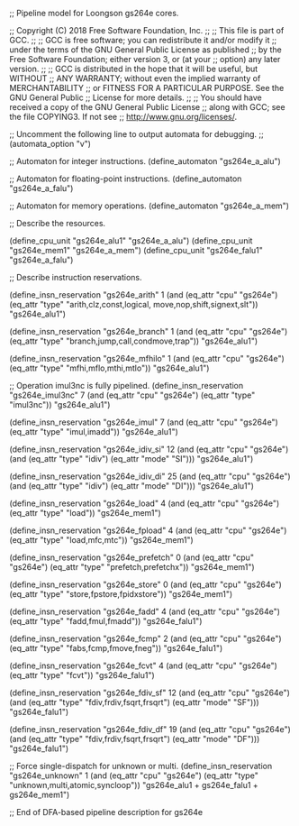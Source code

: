 ;; Pipeline model for Loongson gs264e cores.

;; Copyright (C) 2018 Free Software Foundation, Inc.
;;
;; This file is part of GCC.
;;
;; GCC is free software; you can redistribute it and/or modify it
;; under the terms of the GNU General Public License as published
;; by the Free Software Foundation; either version 3, or (at your
;; option) any later version.
;;
;; GCC is distributed in the hope that it will be useful, but WITHOUT
;; ANY WARRANTY; without even the implied warranty of MERCHANTABILITY
;; or FITNESS FOR A PARTICULAR PURPOSE.  See the GNU General Public
;; License for more details.
;;
;; You should have received a copy of the GNU General Public License
;; along with GCC; see the file COPYING3.  If not see
;; <http://www.gnu.org/licenses/>.

;; Uncomment the following line to output automata for debugging.
;; (automata_option "v")

;; Automaton for integer instructions.
(define_automaton "gs264e_a_alu")

;; Automaton for floating-point instructions.
(define_automaton "gs264e_a_falu")

;; Automaton for memory operations.
(define_automaton "gs264e_a_mem")

;; Describe the resources.

(define_cpu_unit "gs264e_alu1" "gs264e_a_alu")
(define_cpu_unit "gs264e_mem1" "gs264e_a_mem")
(define_cpu_unit "gs264e_falu1" "gs264e_a_falu")

;; Describe instruction reservations.

(define_insn_reservation "gs264e_arith" 1
  (and (eq_attr "cpu" "gs264e")
       (eq_attr "type" "arith,clz,const,logical,
			move,nop,shift,signext,slt"))
  "gs264e_alu1")

(define_insn_reservation "gs264e_branch" 1
  (and (eq_attr "cpu" "gs264e")
       (eq_attr "type" "branch,jump,call,condmove,trap"))
  "gs264e_alu1")

(define_insn_reservation "gs264e_mfhilo" 1
  (and (eq_attr "cpu" "gs264e")
       (eq_attr "type" "mfhi,mflo,mthi,mtlo"))
  "gs264e_alu1")

;; Operation imul3nc is fully pipelined.
(define_insn_reservation "gs264e_imul3nc" 7
  (and (eq_attr "cpu" "gs264e")
       (eq_attr "type" "imul3nc"))
  "gs264e_alu1")

(define_insn_reservation "gs264e_imul" 7
  (and (eq_attr "cpu" "gs264e")
       (eq_attr "type" "imul,imadd"))
  "gs264e_alu1")

(define_insn_reservation "gs264e_idiv_si" 12
  (and (eq_attr "cpu" "gs264e")
       (and (eq_attr "type" "idiv")
	    (eq_attr "mode" "SI")))
  "gs264e_alu1")

(define_insn_reservation "gs264e_idiv_di" 25
  (and (eq_attr "cpu" "gs264e")
       (and (eq_attr "type" "idiv")
	    (eq_attr "mode" "DI")))
  "gs264e_alu1")

(define_insn_reservation "gs264e_load" 4
  (and (eq_attr "cpu" "gs264e")
       (eq_attr "type" "load"))
  "gs264e_mem1")

(define_insn_reservation "gs264e_fpload" 4
  (and (eq_attr "cpu" "gs264e")
       (eq_attr "type" "load,mfc,mtc"))
  "gs264e_mem1")

(define_insn_reservation "gs264e_prefetch" 0
  (and (eq_attr "cpu" "gs264e")
       (eq_attr "type" "prefetch,prefetchx"))
  "gs264e_mem1")

(define_insn_reservation "gs264e_store" 0
  (and (eq_attr "cpu" "gs264e")
       (eq_attr "type" "store,fpstore,fpidxstore"))
  "gs264e_mem1")

(define_insn_reservation "gs264e_fadd" 4
  (and (eq_attr "cpu" "gs264e")
       (eq_attr "type" "fadd,fmul,fmadd"))
  "gs264e_falu1")

(define_insn_reservation "gs264e_fcmp" 2
  (and (eq_attr "cpu" "gs264e")
       (eq_attr "type" "fabs,fcmp,fmove,fneg"))
  "gs264e_falu1")

(define_insn_reservation "gs264e_fcvt" 4
  (and (eq_attr "cpu" "gs264e")
       (eq_attr "type" "fcvt"))
  "gs264e_falu1")

(define_insn_reservation "gs264e_fdiv_sf" 12
  (and (eq_attr "cpu" "gs264e")
       (and (eq_attr "type" "fdiv,frdiv,fsqrt,frsqrt")
	    (eq_attr "mode" "SF")))
  "gs264e_falu1")

(define_insn_reservation "gs264e_fdiv_df" 19
  (and (eq_attr "cpu" "gs264e")
       (and (eq_attr "type" "fdiv,frdiv,fsqrt,frsqrt")
	    (eq_attr "mode" "DF")))
  "gs264e_falu1")

;; Force single-dispatch for unknown or multi.
(define_insn_reservation "gs264e_unknown" 1
  (and (eq_attr "cpu" "gs264e")
       (eq_attr "type" "unknown,multi,atomic,syncloop"))
  "gs264e_alu1 + gs264e_falu1 + gs264e_mem1")

;; End of DFA-based pipeline description for gs264e
